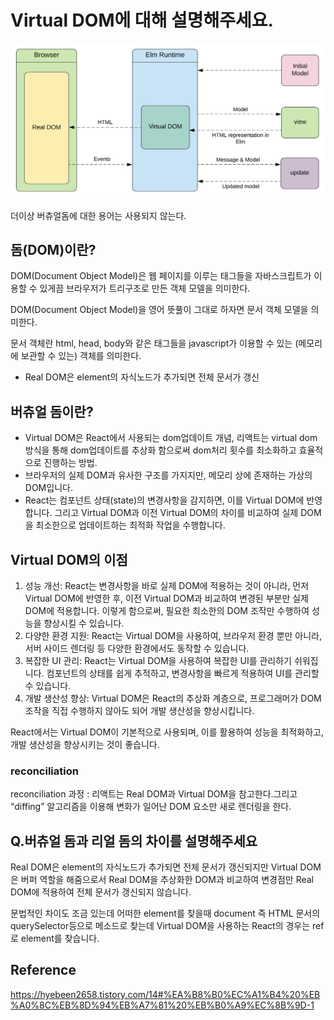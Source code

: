 # Virtual DOM에 대해 설명해주세요.

![alt text](image.png)

더이상 버츄얼돔에 대한 용어는 사용되지 않는다.

## 돔(DOM)이란?

DOM(Document Object Model)은 웹 페이지를 이루는 태그들을 자바스크립트가 이용할 수 있게끔 브라우저가 트리구조로 만든 객체 모델을 의미한다.

DOM(Document Object Model)을 영어 뜻풀이 그대로 하자면 문서 객체 모델을 의미한다.

문서 객체란 html, head, body와 같은 태그들을 javascript가 이용할 수 있는 (메모리에 보관할 수 있는) 객체를 의미한다.

- Real DOM은 element의 자식노드가 추가되면 전체 문서가 갱신

## 버츄얼 돔이란?

- Virtual DOM은 React에서 사용되는 dom업데이트 개념, 리액트는 virtual dom방식을 통해 dom업데이트를 추상화 함으로써 dom처리 횟수를 최소화하고 효율적으로 진행하는 방법.
- 브라우저의 실제 DOM과 유사한 구조를 가지지만, 메모리 상에 존재하는 가상의 DOM입니다.
- React는 컴포넌트 상태(state)의 변경사항을 감지하면, 이를 Virtual DOM에 반영합니다.
  그리고 Virtual DOM과 이전 Virtual DOM의 차이를 비교하여 실제 DOM을 최소한으로 업데이트하는 최적화 작업을 수행합니다.

## Virtual DOM의 이점

1. 성능 개선: React는 변경사항을 바로 실제 DOM에 적용하는 것이 아니라, 먼저 Virtual DOM에 반영한 후, 이전 Virtual DOM과 비교하여 변경된 부분만 실제 DOM에 적용합니다. 이렇게 함으로써, 필요한 최소한의 DOM 조작만 수행하여 성능을 향상시킬 수 있습니다.
2. 다양한 환경 지원: React는 Virtual DOM을 사용하여, 브라우저 환경 뿐만 아니라, 서버 사이드 렌더링 등 다양한 환경에서도 동작할 수 있습니다.
3. 복잡한 UI 관리: React는 Virtual DOM을 사용하여 복잡한 UI를 관리하기 쉬워집니다. 컴포넌트의 상태를 쉽게 추적하고, 변경사항을 빠르게 적용하여 UI를 관리할 수 있습니다.
4. 개발 생산성 향상: Virtual DOM은 React의 추상화 계층으로, 프로그래머가 DOM 조작을 직접 수행하지 않아도 되어 개발 생산성을 향상시킵니다.

React에서는 Virtual DOM이 기본적으로 사용되며, 이를 활용하여 성능을 최적화하고, 개발 생산성을 향상시키는 것이 좋습니다.

### reconciliation

reconciliation 과정 : 리액트는 Real DOM과 Virtual DOM을 참고한다.그리고 “diffing” 알고리즘을 이용해 변화가 일어난 DOM 요소만 새로 렌더링을 한다.

## Q.버츄얼 돔과 리얼 돔의 차이를 설명해주세요

Real DOM은 element의 자식노드가 추가되면 전체 문서가 갱신되지만
Virtual DOM은 버퍼 역할을 해줌으로서 Real DOM을 추상화한 DOM과 비교하여
변경점만 Real DOM에 적용하여 전체 문서가 갱신되지 않습니다.

문법적인 차이도 조금 있는데 어떠한 element를 찾을때
document 즉 HTML 문서의 querySelector등으로 메소드로 찾는데
Virtual DOM을 사용하는 React의 경우는 ref로 element를 찾습니다.

## Reference

https://hyebeen2658.tistory.com/14#%EA%B8%B0%EC%A1%B4%20%EB%A0%8C%EB%8D%94%EB%A7%81%20%EB%B0%A9%EC%8B%9D-1
 